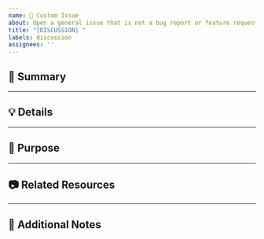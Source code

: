 ```yaml
---
name: 📝 Custom Issue
about: Open a general issue that is not a bug report or feature request.
title: "[DISCUSSION] "
labels: discussion
assignees: ''
---
```


## 📌 Summary
<!-- Briefly describe your topic, question, or discussion point. -->

---

## 💡 Details
<!-- Provide as much detail as possible so maintainers and contributors can understand the context. -->

---

## 🎯 Purpose
<!-- Explain why this issue is being opened (e.g., clarify usage, propose changes, ask about implementation details). -->

---

## 📷 Related Resources
<!-- Add relevant links, screenshots, or documentation references here. -->

---

## 💬 Additional Notes
<!-- Any extra context, considerations, or next steps. -->
